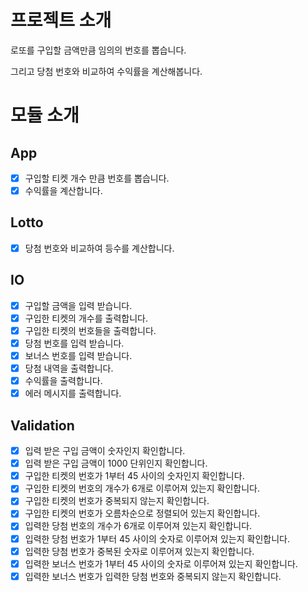 # 프로젝트 소개

로또를 구입할 금액만큼 임의의 번호를 뽑습니다.

그리고 당첨 번호와 비교하여 수익률을 계산해봅니다.

# 모듈 소개

## App

- [x] 구입할 티켓 개수 만큼 번호를 뽑습니다.
- [x] 수익률을 계산합니다.

## Lotto

- [x] 당첨 번호와 비교하여 등수를 계산합니다.

## IO

- [x] 구입할 금액을 입력 받습니다.
- [x] 구입한 티켓의 개수를 출력합니다.
- [x] 구입한 티켓의 번호들을 출력합니다.
- [x] 당첨 번호를 입력 받습니다.
- [x] 보너스 번호를 입력 받습니다.
- [x] 당첨 내역을 출력합니다.
- [x] 수익률을 출력합니다.
- [x] 에러 메시지를 출력합니다.

## Validation

- [x] 입력 받은 구입 금액이 숫자인지 확인합니다.
- [x] 입력 받은 구입 금액이 1000 단위인지 확인합니다.
- [x] 구입한 티켓의 번호가 1부터 45 사이의 숫자인지 확인합니다.
- [x] 구입한 티켓의 번호의 개수가 6개로 이루어져 있는지 확인합니다.
- [x] 구입한 티켓의 번호가 중복되지 않는지 확인합니다.
- [x] 구입한 티켓의 번호가 오름차순으로 정렬되어 있는지 확인합니다.
- [x] 입력한 당첨 번호의 개수가 6개로 이루어져 있는지 확인합니다.
- [x] 입력한 당첨 번호가 1부터 45 사이의 숫자로 이루어져 있는지 확인합니다.
- [x] 입력한 당첨 번호가 중복된 숫자로 이루어져 있는지 확인합니다.
- [x] 입력한 보너스 번호가 1부터 45 사이의 숫자로 이루어져 있는지 확인합니다.
- [x] 입력한 보너스 번호가 입력한 당첨 번호와 중복되지 않는지 확인합니다.

